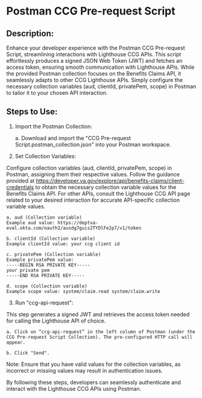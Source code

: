 # Postman CCG Pre-request Script

## Description:

Enhance your developer experience with the Postman CCG Pre-request Script, streamlining interactions with Lighthouse CCG APIs. This script effortlessly produces a signed JSON Web Token (JWT) and fetches an access token, ensuring smooth communication with Lighthouse APIs. While the provided Postman collection focuses on the Benefits Claims API, it seamlessly adapts to other CCG Lighthouse APIs. Simply configure the necessary collection variables (aud, clientId, privatePem, scope) in Postman to tailor it to your chosen API interaction.

## Steps to Use:

1. Import the Postman Collection:

    a. Download and import the "CCG Pre-request Script.postman_collection.json" into your Postman workspace.

2. Set Collection Variables:

Configure collection variables (aud, clientId, privatePem, scope) in Postman, assigning them their respective values. Follow the guidance provided at https://developer.va.gov/explore/api/benefits-claims/client-credentials to obtain the necessary collection variable values for the Benefits Claims API. For other APIs, consult the Lighthouse CCG API page related to your desired interaction for accurate API-specific collection variable values.

    a. aud (Collection variable)
    Example aud value: https://deptva-eval.okta.com/oauth2/ausdg7guis2TYDlFe2p7/v1/token

    b. clientId (Collection variable)
    Example clientId value: your ccg client id

    c. privatePem (Collection variable)
    Example privatePem value:
    -----BEGIN RSA PRIVATE KEY-----
    your private pem
    -----END RSA PRIVATE KEY-----

    d. scope (Collection variable)
    Example scope value: system/claim.read system/claim.write

3. Run "ccg-api-request":

This step generates a signed JWT and retrieves the access token needed for calling the Lighthouse API of choice.

    a. Click on “ccg-api-request” in the left column of Postman (under the CCG Pre-request Script Collection). The pre-configured HTTP call will appear.
    
    b. Click "Send".

Note: Ensure that you have valid values for the collection variables, as incorrect or missing values may result in authentication issues.

By following these steps, developers can seamlessly authenticate and interact with the Lighthouse CCG APIs using Postman.